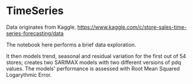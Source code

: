 # TimeSeries

Data originates from Kaggle, 
https://www.kaggle.com/c/store-sales-time-series-forecasting/data

The notebook here performs a brief data exploration.

It then models trend, seasonal and residual variation for the first out of 54 stores; creates two SARIMAX models with two different versions of pdq values. The models' performance is assessed with Root Mean Squared Logarythmic Error. 